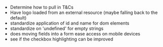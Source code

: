 * Determine how to pull in T&Cs
* Have logo loaded from an external resource (maybe falling back to the default)
* standardize application of id and name for dom elements
* standardize on 'undefined' for empty strings
* does moving fields into a form ease access on mobile devices
* see if the checkbox highlighting can be improved

